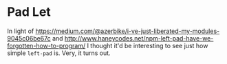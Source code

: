 # Pad Let
In light of https://medium.com/@azerbike/i-ve-just-liberated-my-modules-9045c06be67c and http://www.haneycodes.net/npm-left-pad-have-we-forgotten-how-to-program/ I thought it'd be interesting to see just how simple `left-pad` is. Very, it turns out.

